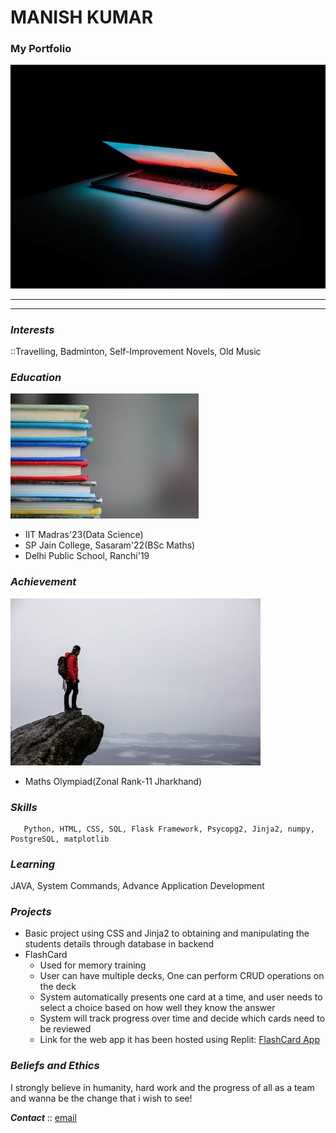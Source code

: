 # MANISH KUMAR
### My Portfolio
![img](/images/img2.jpg)
*************************************************
- - - - - - - - - - - - - - - - - - - -  - - - - 
### **_Interests_**
  ::Travelling, Badminton, Self-Improvement Novels, Old Music


### **_Education_**
![img](/images/img1.jpg)
- IIT Madras'23(Data Science)
- SP Jain College, Sasaram'22(BSc Maths)
- Delhi Public School, Ranchi'19

### **_Achievement_**
![img](/images/img3.jpg)
- Maths Olympiad(Zonal Rank-11 Jharkhand)

### **_Skills_**
       Python, HTML, CSS, SQL, Flask Framework, Psycopg2, Jinja2, numpy, PostgreSQL, matplotlib

### **_Learning_**
JAVA, System Commands, Advance Application Development

### **_Projects_**
 - Basic project using CSS and Jinja2 to obtaining and manipulating the students details through database in backend
 - FlashCard 
    - Used for memory training
    - User can have multiple decks, One can perform CRUD operations on the deck
    - System automatically presents one card at a time, and user needs to select a choice based on how well they know the answer
    - System will track progress over time and decide which cards need to be reviewed
    - Link for the web app it has been hosted using Replit:    [FlashCard App](https://flashcardproject.manishkumar86.repl.co/login)
    
### **_Beliefs and Ethics_**
I strongly believe in humanity, hard work and the progress of all as a team and wanna be the change that i wish to see!

**_Contact_** ::  [email](mailto:21f1004259@student.onlinedegree.iitm.ac.in)
    

